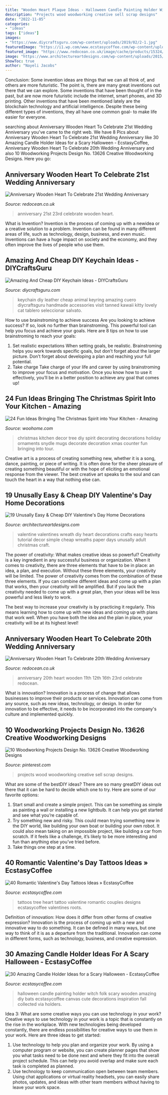 ```yaml
---
title: "Wooden Heart Plaque Ideas - Halloween Candle Painting Holder Witch Folk Scary Wooden Amazing Diy Bats Ecstasycoffee Canvas Cute Decorations Inspiration Fall Collected Via Holders"
description: "Projects wood woodworking creative sell scrap designs"
date: "2022-11-05"
categories:
- "ideas"
tags: ["ideas"]
images:
- "https://www.diycraftsguru.com/wp-content/uploads/2019/02/2-1.jpg"
featuredImage: "https://i1.wp.com/www.ecstasycoffee.com/wp-content/uploads/2016/10/Original-Halloween-Painting-Witch-Bats-Folk-Art-Wooden-Candle-Holder.jpg?resize=532%2C999"
featured_image: "https://www.redocean.co.uk/image/cache/products/15324/image06_2000-1500x1500.jpg"
image: "https://www.architectureartdesigns.com/wp-content/uploads/2015/01/952.jpg"
ShowToc: true
author: "Nayeli Jacobs"
---
```



Conclusion: Some invention ideas are things that we can all think of, and others are more futuristic. The point is, there are many great inventions out there that we can explore.
Some inventions that have been thought of in the past, but are now more futuristic include the internet, smart phones, and 3D printing. Other inventions that have been mentioned lately are the blockchain technology and artificial intelligence. Despite these being different types of inventions, they all have one common goal- to make life easier for everyone.

	

		
searching about Anniversary Wooden Heart To Celebrate 21st Wedding Anniversary you've came to the right web. We have 8 Pics about Anniversary Wooden Heart To Celebrate 21st Wedding Anniversary like 30 Amazing Candle Holder Ideas for a Scary Halloween - EcstasyCoffee, Anniversary Wooden Heart To Celebrate 20th Wedding Anniversary and also 10 Woodworking Projects Design No. 13626 Creative Woodworking Designs. Here you go:
		
    
## Anniversary Wooden Heart To Celebrate 21st Wedding Anniversary

<img loading=lazy src="https://www.redocean.co.uk/image/cache/products/15325/image02_2000-1500x1500.jpg" onerror="this.onerror=null;this.src='https://tse1.mm.bing.net/th?id=OIP.KoDyxUZWxziDpH2WJ7FuPwHaHa&amp;pid=15.1';" alt="Anniversary Wooden Heart To Celebrate 21st Wedding Anniversary">

_Source: redocean.co.uk_

>anniversary 21st 23rd celebrate wooden heart. 

	

What is Invention?
Invention is the process of coming up with a newidea or a creative solution to a problem. Invention can be found in many different areas of life, such as technology, design, business, and even music. Inventions can have a huge impact on society and the economy, and they often improve the lives of people who use them.

    
## Amazing And Cheap DIY Keychain Ideas - DIYCraftsGuru

<img loading=lazy src="https://www.diycraftsguru.com/wp-content/uploads/2019/02/2-1.jpg" onerror="this.onerror=null;this.src='https://tse1.mm.bing.net/th?id=OIP.JYPdRxlDcX5OnakVfl-iNwHaKo&amp;pid=15.1';" alt="Amazing And Cheap DIY Keychain Ideas - DIYCraftsGuru">

_Source: diycraftsguru.com_

>keychain diy leather cheap animal keyring amazing cuero diycraftsguru handmade accessories visit tanned kawaii kitty lovely cat tablero seleccionar salvato. 

	

How to use brainstroming to achieve success
Are you looking to achieve success? If so, look no further than brainstroming. This powerful tool can help you focus and achieve your goals. Here are 8 tips on how to use brainstroming to reach your goals: 
1. Set realistic expectations 
When setting goals, be realistic. Brainstroming helps you work towards specific goals, but don’t forget about the larger picture. Don’t forget about developing a plan and reaching your full potential. 
2. Take charge 
Take charge of your life and career by using brainstroming to improve your focus and motivation. Once you know how to use it effectively, you’ll be in a better position to achieve any goal that comes up! 

    
## 24 Fun Ideas Bringing The Christmas Spirit Into Your Kitchen - Amazing

<img loading=lazy src="https://www.woohome.com/wp-content/uploads/2016/11/put-christmas-spirit-in-kitchen-4-1.jpg" onerror="this.onerror=null;this.src='https://tse2.mm.bing.net/th?id=OIP.3cLPxKQwREjqLA3Yl4A-2QDJEs&amp;pid=15.1';" alt="24 Fun Ideas Bringing The Christmas Spirit into Your Kitchen - Amazing">

_Source: woohome.com_

>christmas kitchen decor tree diy spirit decorating decorations holiday ornaments snydle mugs decorate decoration xmas counter fun bringing into tour. 

	

Creative art is a process of creating something new, whether it is a song, dance, painting, or piece of writing. It is often done for the sheer pleasure of creating something beautiful or with the hope of eliciting an emotional response from the viewer. The best creative art speaks to the soul and can touch the heart in a way that nothing else can.

    
## 19 Unusally Easy &amp; Cheap DIY Valentine&#039;s Day Home Decorations

<img loading=lazy src="https://www.architectureartdesigns.com/wp-content/uploads/2015/01/952.jpg" onerror="this.onerror=null;this.src='https://tse3.mm.bing.net/th?id=OIP.pcG4YXATPk6KQ2iBCVqAvwHaKl&amp;pid=15.1';" alt="19 Unusally Easy &amp; Cheap DIY Valentine&#039;s Day Home Decorations">

_Source: architectureartdesigns.com_

>valentine valentines wreath diy heart decorations crafts easy hearts tutorial decor simple cheap wreaths paper days unusally adult christmas craft. 

	

The power of creativity: What makes creative ideas so powerful?
Creativity is a key ingredient in any successful business or organization. When it comes to creativity, there are three elements that have to be in place: an idea, a plan, and execution. Without these three elements, your creativity will be limited. 
The power of creativity comes from the combination of these three elements. If you can combine different ideas and come up with a plan that works, then your creativity will be amplified. But if you lack the creativity needed to come up with a great plan, then your ideas will be less powerful and less likely to work. 

The best way to increase your creativity is by practicing it regularly. This means learning how to come up with new ideas and coming up with plans that work well. When you have both the idea and the plan in place, your creativity will be at its highest level!

    
## Anniversary Wooden Heart To Celebrate 20th Wedding Anniversary

<img loading=lazy src="https://www.redocean.co.uk/image/cache/products/15324/image06_2000-1500x1500.jpg" onerror="this.onerror=null;this.src='https://tse4.mm.bing.net/th?id=OIP.jS7sBQEh184mAXKn2U1g6AHaHa&amp;pid=15.1';" alt="Anniversary Wooden Heart To Celebrate 20th Wedding Anniversary">

_Source: redocean.co.uk_

>anniversary 20th heart wooden 11th 12th 16th 23rd celebrate redocean. 

	

What is innovation?
Innovation is a process of change that allows businesses to improve their products or services. Innovation can come from any source, such as new ideas, technology, or design. In order for innovation to be effective, it needs to be incorporated into the company's culture and implemented quickly.

    
## 10 Woodworking Projects Design No. 13626 Creative Woodworking Designs

<img loading=lazy src="https://i.pinimg.com/736x/83/a5/a2/83a5a26e22932404cae96102e2f3ddec.jpg" onerror="this.onerror=null;this.src='https://tse1.mm.bing.net/th?id=OIP.MPFs73X34ToeYQygdWcq8AHaLH&amp;pid=15.1';" alt="10 Woodworking Projects Design No. 13626 Creative Woodworking Designs">

_Source: pinterest.com_

>projects wood woodworking creative sell scrap designs. 

	

What are some of the bestDIY ideas?
There are so many greatDIY ideas out there that it can be hard to decide which one to try. Here are some of our favorite options: 
1) Start small and create a simple project. This can be something as simple as painting a wall or installing a new lightbulb. It can help you get started and see what you’re capable of. 
2) Try something new and risky. This could mean trying something new in the DIY world, like building your own boat or building your own robot. It could also mean taking on an impossible project, like building a car from scratch. If it feels like a challenge, it’s likely to be more interesting and fun than anything else you’ve tried before. 
3) Take things one step at a time.

    
## 40 Romantic Valentine&#039;s Day Tattoos Ideas » EcstasyCoffee

<img loading=lazy src="https://i2.wp.com/www.ecstasycoffee.com/wp-content/uploads/2016/10/Tree-Heart-Tattoos-Ideas.jpg" onerror="this.onerror=null;this.src='https://tse1.mm.bing.net/th?id=OIP.MLssV_Rdhz9itVzJT0mA3QHaHj&amp;pid=15.1';" alt="40 Romantic Valentine&#039;s Day Tattoos Ideas » EcstasyCoffee">

_Source: ecstasycoffee.com_

>tattoos tree heart tattoo valentine romantic couples designs ecstasycoffee valentines roots. 

	

Definition of innovation: How does it differ from other forms of creative expression?
Innovation is the process of coming up with a new and innovative way to do something. It can be defined in many ways, but one way to think of it is as a departure from the traditional. Innovation can come in different forms, such as technology, business, and creative expression.

    
## 30 Amazing Candle Holder Ideas For A Scary Halloween - EcstasyCoffee

<img loading=lazy src="https://i1.wp.com/www.ecstasycoffee.com/wp-content/uploads/2016/10/Original-Halloween-Painting-Witch-Bats-Folk-Art-Wooden-Candle-Holder.jpg?resize=532%2C999" onerror="this.onerror=null;this.src='https://tse1.mm.bing.net/th?id=OIP.Y4vV_jbufe0yohxwkhLEXwHaN6&amp;pid=15.1';" alt="30 Amazing Candle Holder Ideas for a Scary Halloween - EcstasyCoffee">

_Source: ecstasycoffee.com_

>halloween candle painting holder witch folk scary wooden amazing diy bats ecstasycoffee canvas cute decorations inspiration fall collected via holders. 

	

Idea 3: What are some creative ways you can use technology in your work?
Creative ways to use technology in your work is a topic that is constantly on the rise in the workplace. With new technologies being developed constantly, there are endless possibilities for creative ways to use them in your work. Here are three ideas to get started: 
1. Use technology to help you plan and organize your work. By using a computer program or website, you can create planner pages that show you what tasks need to be done next and where they fit into the overall project schedule. This can help you avoid overlap and make sure each task is completed as planned. 
2. Use technology to keep communication open between team members. Using chat applications or virtual reality headsets, you can easily share photos, updates, and ideas with other team members without having to leave your work space.

